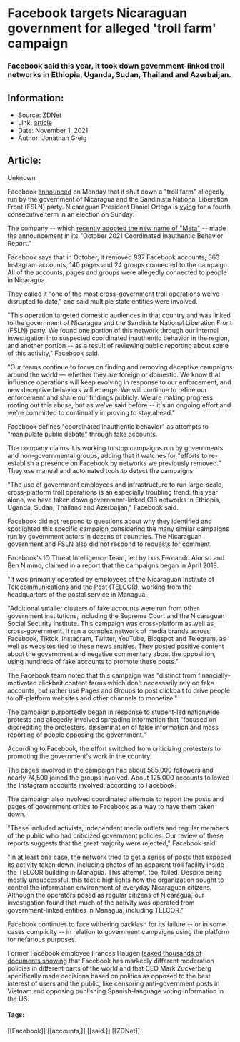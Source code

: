 # Facebook targets Nicaraguan government for alleged 'troll farm' campaign
### Facebook said this year, it took down government-linked troll networks in Ethiopia, Uganda, Sudan, Thailand and Azerbaijan.

## Information:
+ Source: ZDNet
+ Link: [article](https://www.zdnet.com/article/facebook-targets-nicaragua-government-for-alleged-troll-farm-campaign/)
+ Date: November 1, 2021
+ Author: Jonathan Greig


## Article:
Unknown

Facebook [announced](https://about.fb.com/news/2021/11/october-2021-coordinated-inauthentic-behavior-report/) on Monday that it shut down a "troll farm" allegedly run by the government of Nicaragua and the Sandinista National Liberation Front (FSLN) party. Nicaraguan President Daniel Ortega is [vying](https://www.reuters.com/world/americas/facebook-says-it-removed-troll-farm-run-by-nicaraguan-government-2021-11-01/) for a fourth consecutive term in an election on Sunday.

The company -- which [recently adopted the new name of "Meta"](https://www.zdnet.com/article/zuckerberg-unveils-facebooks-horizon-metaverse/) -- made the announcement in its "October 2021 Coordinated Inauthentic Behavior Report."

Facebook says that in October, it removed 937 Facebook accounts, 363 Instagram accounts, 140 pages and 24 groups connected to the campaign. All of the accounts, pages and groups were allegedly connected to people in Nicaragua. 

They called it "one of the most cross-government troll operations we've disrupted to date," and said multiple state entities were involved.

"This operation targeted domestic audiences in that country and was linked to the government of Nicaragua and the Sandinista National Liberation Front (FSLN) party. We found one portion of this network through our internal investigation into suspected coordinated inauthentic behavior in the region, and another portion -- as a result of reviewing public reporting about some of this activity," Facebook said. 

"Our teams continue to focus on finding and removing deceptive campaigns around the world — whether they are foreign or domestic. We know that influence operations will keep evolving in response to our enforcement, and new deceptive behaviors will emerge. We will continue to refine our enforcement and share our findings publicly. We are making progress rooting out this abuse, but as we've said before -- it's an ongoing effort and we're committed to continually improving to stay ahead."

Facebook defines "coordinated inauthentic behavior" as attempts to "manipulate public debate" through fake accounts. 






The company claims it is working to stop campaigns run by governments and non-governmental groups, adding that it watches for "efforts to re-establish a presence on Facebook by networks we previously removed." They use manual and automated tools to detect the campaigns. 

"The use of government employees and infrastructure to run large-scale, cross-platform troll operations is an especially troubling trend: this year alone, we have taken down government-linked CIB networks in Ethiopia, Uganda, Sudan, Thailand and Azerbaijan," Facebook said. 

Facebook did not respond to questions about why they identified and spotlighted this specific campaign considering the many similar campaigns run by government actors in dozens of countries. The Nicaraguan government and FSLN also did not respond to requests for comment. 

Facebook's IO Threat Intelligence Team, led by Luis Fernando Alonso and Ben Nimmo, claimed in a report that the campaigns began in April 2018. 

"It was primarily operated by employees of the Nicaraguan Institute of Telecommunications and the Post (TELCOR), working from the headquarters of the postal service in Managua.

"Additional smaller clusters of fake accounts were run from other government institutions, including the Supreme Court and the Nicaraguan Social Security Institute. This campaign was cross-platform as well as cross-government. It ran a complex network of media brands across Facebook, Tiktok, Instagram, Twitter, YouTube, Blogspot and Telegram, as well as websites tied to these news entities. They posted positive content about the government and negative commentary about the opposition, using hundreds of fake accounts to promote these posts."

The Facebook team noted that this campaign was "distinct from financially-motivated clickbait content farms which don't necessarily rely on fake accounts, but rather use Pages and Groups to post clickbait to drive people to off-platform websites and other channels to monetize."

The campaign purportedly began in response to student-led nationwide protests and allegedly involved spreading information that "focused on discrediting the protesters, dissemination of false information and mass reporting of people opposing the government."

According to Facebook, the effort switched from criticizing protesters to promoting the government's work in the country. 

The pages involved in the campaign had about 585,000 followers and nearly 74,500 joined the groups involved. About 125,000 accounts followed the Instagram accounts involved, according to Facebook. 

The campaign also involved coordinated attempts to report the posts and pages of government critics to Facebook as a way to have them taken down. 

"These included activists, independent media outlets and regular members of the public who had criticized government policies. Our review of these reports suggests that the great majority were rejected," Facebook said. 

"In at least one case, the network tried to get a series of posts that exposed its activity taken down, including photos of an apparent troll facility inside the TELCOR building in Managua. This attempt, too, failed. Despite being mostly unsuccessful, this tactic highlights how the organization sought to control the information environment of everyday Nicaraguan citizens. Although the operators posed as regular citizens of Nicaragua, our investigation found that much of the activity was operated from government-linked entities in Managua, including TELCOR."

Facebook continues to face withering backlash for its failure -- or in some cases complicity -- in relation to government campaigns using the platform for nefarious purposes. 

Former Facebook employee Frances Haugen [leaked thousands of documents showing](https://www.zdnet.com/article/facebook-whistleblower-morally-bankrupt-social-giant-will-have-to-hook-kids-to-grow/) that Facebook has markedly different moderation policies in different parts of the world and that CEO Mark Zuckerberg specifically made decisions based on politics as opposed to the best interest of users and the public, like censoring anti-government posts in Vietnam and opposing publishing Spanish-language voting information in the US.





#### Tags:
[[Facebook]] [[accounts,]] [[said.]] [[ZDNet]]
